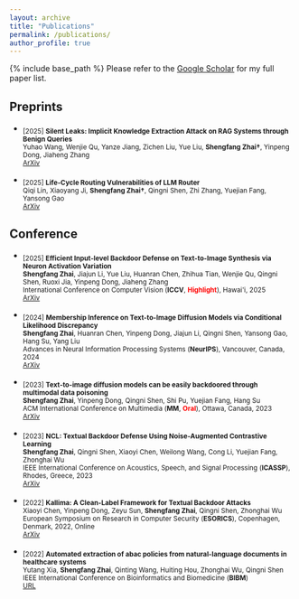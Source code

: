 ```yaml
---
layout: archive
title: "Publications"
permalink: /publications/
author_profile: true
---
```


{% include base_path %}
Please refer to the [Google Scholar](https://scholar.google.com/citations?user=bJYY-tIAAAAJ&hl=en) for my full paper list.

## Preprints



- <sub> [2025] **Silent Leaks: Implicit Knowledge Extraction Attack on RAG Systems through Benign Queries**  <br/>
   Yuhao Wang, Wenjie Qu, Yanze Jiang, Zichen Liu, Yue Liu, **Shengfang Zhai†**, Yinpeng Dong, Jiaheng Zhang <br/>
   [ArXiv](https://arxiv.org/abs/2505.15420)

- <sub> [2025] **Life-Cycle Routing Vulnerabilities of LLM Router**  <br/>
   Qiqi Lin, Xiaoyang Ji, **Shengfang Zhai†**, Qingni Shen, Zhi Zhang, Yuejian Fang, Yansong Gao <br/>
   [ArXiv](https://arxiv.org/abs/2503.08704)


## Conference

- <sub> [2025] **Efficient Input-level Backdoor Defense on Text-to-Image Synthesis via Neuron Activation Variation**  <br/>
   **Shengfang Zhai**, Jiajun Li, Yue Liu, Huanran Chen, Zhihua Tian, Wenjie Qu, Qingni Shen, Ruoxi Jia, Yinpeng Dong, Jiaheng Zhang <br/>
   International Conference on Computer Vision (**ICCV**, **<font color='red'>Highlight</font>**), Hawai'i, 2025 <br/> 
   [ArXiv](https://arxiv.org/abs/2503.06453)

- <sub> [2024] **Membership Inference on Text-to-Image Diffusion Models via Conditional Likelihood Discrepancy**  <br/>
   **Shengfang Zhai**, Huanran Chen, Yinpeng Dong, Jiajun Li, Qingni Shen, Yansong Gao, Hang Su, Yang Liu <br/>
   Advances in Neural Information Processing Systems (**NeurIPS**), Vancouver, Canada, 2024  <br/>
   [ArXiv](https://arxiv.org/abs/2405.14800)


- <sub> [2023] **Text-to-image diffusion models can be easily backdoored through multimodal data poisoning**   <br/>
   **Shengfang Zhai**, Yinpeng Dong, Qingni Shen, Shi Pu, Yuejian Fang, Hang Su <br/>
   ACM International Conference on Multimedia (**MM**, **<font color='red'>Oral</font>**), Ottawa, Canada, 2023 <br/>
  [ArXiv](https://arxiv.org/abs/2305.04175)

- <sub> [2023] **NCL: Textual Backdoor Defense Using Noise-Augmented Contrastive Learning**  <br/>
   **Shengfang Zhai**, Qingni Shen, Xiaoyi Chen, Weilong Wang, Cong Li, Yuejian Fang, Zhonghai Wu <br/>
   IEEE International Conference on Acoustics, Speech, and Signal Processing (**ICASSP**), Rhodes, Greece, 2023 <br/>
  [ArXiv](https://arxiv.org/abs/2303.01742)

- <sub> [2022] **Kallima: A Clean-Label Framework for Textual Backdoor Attacks**  <br/>
   Xiaoyi Chen, Yinpeng Dong, Zeyu Sun, **Shengfang Zhai**, Qingni Shen, Zhonghai Wu <br/>
   European Symposium on Research in Computer Security (**ESORICS**), Copenhagen, Denmark, 2022, Online <br/>
   [ArXiv](https://arxiv.org/abs/2206.01832)

- <sub> [2022] **Automated extraction of abac policies from natural-language documents in healthcare systems** <br/>
  Yutang Xia, **Shengfang Zhai**, Qinting Wang, Huiting Hou, Zhonghai Wu, Qingni Shen <br/>
  IEEE International Conference on Bioinformatics and Biomedicine (**BIBM**) <br/>
  [URL](https://ieeexplore.ieee.org/abstract/document/9995559/)

